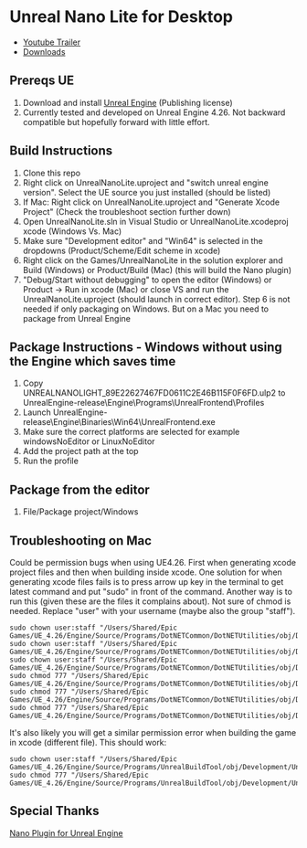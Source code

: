 # Unreal Nano Lite for Desktop

* [Youtube Trailer](https://youtu.be/IM03kMzry8I)
* [Downloads](https://unreal.nanos.cc)

## Prereqs UE
1. Download and install [Unreal Engine](https://www.unrealengine.com/en-US/download) (Publishing license)
2. Currently tested and developed on Unreal Engine 4.26. Not backward compatible but hopefully forward with little effort.

## Build Instructions
1. Clone this repo
2. Right click on UnrealNanoLite.uproject and "switch unreal engine version". Select the UE source you just installed (should be listed)
3. If Mac: Right click on UnrealNanoLite.uproject and "Generate Xcode Project" (Check the troubleshoot section further down)
4. Open UnrealNanoLite.sln in Visual Studio or UnrealNanoLite.xcodeproj xcode (Windows Vs. Mac)
5. Make sure "Development editor" and "Win64" is selected in the dropdowns (Product/Scheme/Edit scheme in xcode)
6. Right click on the Games/UnrealNanoLite in the solution explorer and Build (Windows) or Product/Build (Mac) (this will build the Nano plugin)
7. "Debug/Start without debugging" to open the editor (Windows) or Product -> Run in xcode (Mac) or close VS and run the UnrealNanoLite.uproject (should launch in correct editor). Step 6 is not needed if only packaging on Windows. But on a Mac you need to package from Unreal Engine

## Package Instructions - Windows without using the Engine which saves time
1. Copy UNREALNANOLIGHT_89E22627467FD0611C2E46B115F0F6FD.ulp2 to UnrealEngine-release\Engine\Programs\UnrealFrontend\Profiles
2. Launch UnrealEngine-release\Engine\Binaries\Win64\UnrealFrontend.exe
3. Make sure the correct platforms are selected for example windowsNoEditor or LinuxNoEditor
4. Add the project path at the top
5. Run the profile

## Package from the editor
1. File/Package project/Windows

## Troubleshooting on Mac
Could be permission bugs when using UE4.26. First when generating xcode project files and then when building inside xcode. One solution for when generating xcode files fails is to press arrow up key in the terminal to get latest command and put "sudo" in front of the command. Another way is to run this (given these are the files it complains about). Not sure of chmod is needed.
Replace "user" with your username (maybe also the group "staff").

```
sudo chown user:staff "/Users/Shared/Epic Games/UE_4.26/Engine/Source/Programs/DotNETCommon/DotNETUtilities/obj/Development/DotNETUtilities.dll"
sudo chown user:staff "/Users/Shared/Epic Games/UE_4.26/Engine/Source/Programs/DotNETCommon/DotNETUtilities/obj/Development/DotNETUtilities.pdb"
sudo chown user:staff "/Users/Shared/Epic Games/UE_4.26/Engine/Source/Programs/DotNETCommon/DotNETUtilities/obj/Development/DotNETUtilities.csproj.FilesWrittenAbsolute.txt"
sudo chmod 777 "/Users/Shared/Epic Games/UE_4.26/Engine/Source/Programs/DotNETCommon/DotNETUtilities/obj/Development/DotNETUtilities.dll"
sudo chmod 777 "/Users/Shared/Epic Games/UE_4.26/Engine/Source/Programs/DotNETCommon/DotNETUtilities/obj/Development/DotNETUtilities.pdb"
sudo chmod 777 "/Users/Shared/Epic Games/UE_4.26/Engine/Source/Programs/DotNETCommon/DotNETUtilities/obj/Development/DotNETUtilities.csproj.FilesWrittenAbsolute.txt"
```

It's also likely you will get a similar permission error when building the game in xcode (different file). This should work:

```
sudo chown user:staff "/Users/Shared/Epic Games/UE_4.26/Engine/Source/Programs/UnrealBuildTool/obj/Development/UnrealBuildTool.csproj.FilesWrittenAbsolute.txt"
sudo chmod 777 "/Users/Shared/Epic Games/UE_4.26/Engine/Source/Programs/UnrealBuildTool/obj/Development/UnrealBuildTool.csproj.FilesWrittenAbsolute.txt"
```

## Special Thanks
[Nano Plugin for Unreal Engine](https://github.com/wezrule/UE4NanoPlugin)
